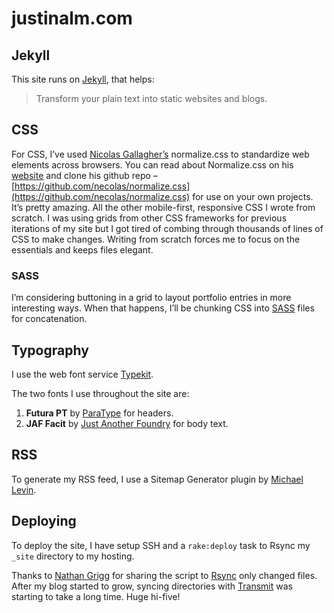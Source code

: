 # justinalm.com

## Jekyll
This site runs on [Jekyll](http://jekyllrb.com), that helps:

> Transform your plain text into static websites and blogs.

## CSS
For CSS, I’ve used [Nicolas Gallagher’s](http://nicolasgallagher.com) normalize.css to standardize web elements across browsers. You can read about Normalize.css on his [website](http://nicolasgallagher.com/about-normalize-css/) and clone his github repo – [https://github.com/necolas/normalize.css](https://github.com/necolas/normalize.css) for use on your own projects. It’s pretty amazing. All the other mobile-first, responsive CSS I wrote from scratch. I was using grids from other CSS frameworks for previous iterations of my site but I got tired of combing through thousands of lines of CSS to make changes. Writing from scratch forces me to focus on the essentials and keeps files elegant.

### SASS
I’m considering buttoning in a grid to layout portfolio entries in more interesting ways. When that happens, I’ll be chunking CSS into [SASS](http://sass-lang.com) files for concatenation.

## Typography
I use the web font service [Typekit](https://typekit.com).

The two fonts I use throughout the site are:

1. __Futura PT__ by [ParaType](http://www.paratype.com) for headers.
2. __JAF Facit__ by [Just Another Foundry](http://justanotherfoundry.com) for body text.

## RSS
To generate my RSS feed, I use a Sitemap Generator plugin by [Michael Levin](http://www.kinnetica.com).

## Deploying
To deploy the site, I have setup SSH and a `rake:deploy` task to Rsync my `_site` directory to my hosting.

Thanks to [Nathan Grigg](http://nathangrigg.net/2012/04/rsyncing-jekyll/) for sharing the script to [Rsync](http://rsync.samba.org) only changed files. After my blog started to grow, syncing directories with [Transmit](http://panic.com/transmit/) was starting to take a long time. Huge hi-five!